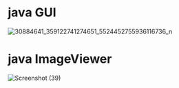 # java GUI

![30884641_359122741274651_5524452755936116736_n](https://user-images.githubusercontent.com/10104522/48580832-3ae70000-e946-11e8-90d8-d0fa48d2128c.jpg)

# java ImageViewer

![Screenshot (39)](https://user-images.githubusercontent.com/10104522/67988521-46fec700-fc56-11e9-916c-b315385772ed.png)
